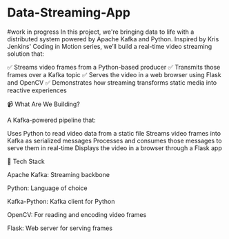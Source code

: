 # Data-Streaming-App
#work in progress
In this project, we're bringing data to life with a distributed system powered by Apache Kafka and Python. Inspired by Kris Jenkins' Coding in Motion series, we’ll build a real-time video streaming solution that:


✅ Streams video frames from a Python-based producer
✅ Transmits those frames over a Kafka topic
✅ Serves the video in a web browser using Flask and OpenCV
✅ Demonstrates how streaming transforms static media into reactive experiences

📹 What Are We Building?

A Kafka-powered pipeline that:

Uses Python to read video data from a static file
Streams video frames into Kafka as serialized messages
Processes and consumes those messages to serve them in real-time
Displays the video in a browser through a Flask app

🧰 Tech Stack

Apache Kafka: Streaming backbone

Python: Language of choice

Kafka-Python: Kafka client for Python

OpenCV: For reading and encoding video frames

Flask: Web server for serving frames



